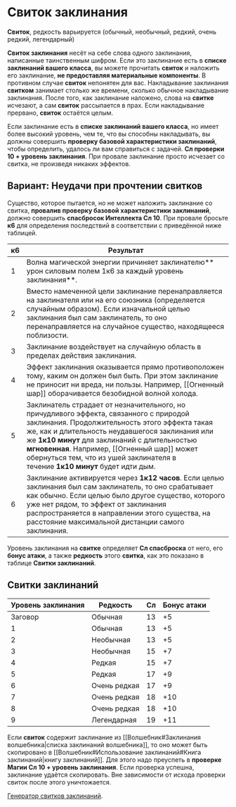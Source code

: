 # Свиток заклинания

**Свиток**, редкость варьируется (обычный, необычный, редкий, очень редкий, легендарный)

**Свиток заклинания** несёт на себе слова одного заклинания, написанные таинственным шифром. Если это заклинание есть в **списке заклинаний вашего класса**, вы можете прочитать **свиток** и наложить его заклинание, **не предоставляя материальные компоненты**. В противном случае **свиток** непонятен для вас. Накладывание заклинания **свитком** занимает столько же времени, сколько обычное накладывание заклинания. После того, как заклинание наложено, слова на **свитке** исчезают, а сам **свиток** рассыпается в прах. Если накладывание прервано, **свиток** остаётся целым.

Если заклинание есть в **списке заклинаний вашего класса**, но имеет более высокий уровень, чем те, что вы способны накладывать, вы должны совершить **проверку базовой характеристики заклинаний**, чтобы определить, удалось ли вам справиться с задачей. **Сл проверки 10 + уровень заклинания**. При провале заклинание просто исчезает со свитка, не произведя никаких эффектов.

## Вариант: Неудачи при прочтении свитков

Существо, которое пытается, но не может наложить заклинание со свитка, **провалив проверку базовой характеристики заклинаний**, должно совершить **спасбросок Интеллекта Сл 10**. При провале бросьте **к6** для определения последствий в соответствии с приведённой ниже таблицей.

| к6  | Результат                                                                                                                                                                                                                                                                                                                                                                       |
| --- | ------------------------------------------------------------------------------------------------------------------------------------------------------------------------------------------------------------------------------------------------------------------------------------------------------------------------------------------------------------------------------- |
| 1   | Волна магической энергии причиняет заклинателю** урон силовым полем 1к6 за каждый уровень заклинания**.                                                                                                                                                                                                                                                                         |
| 2   | Вместо намеченной цели заклинание перенаправляется на заклинателя или на его союзника (определяется случайным образом). Если изначальной целью заклинания был сам заклинатель, то оно перенаправляется на случайное существо, находящееся поблизости.                                                                                                                           |
| 3   | Заклинание воздействует на случайную область в пределах действия заклинания.                                                                                                                                                                                                                                                                                                    |
| 4   | Эффект заклинания оказывается прямо противоположен тому, каким он должен был быть. При этом заклинание не приносит ни вреда, ни пользы. Например, [[Огненный шар]] оборачивается безобидной волной холода.                                                                                                                                                                      |
| 5   | Заклинатель страдает от незначительного, но причудливого эффекта, связанного с природой заклинания. Продолжительность этого эффекта такая же, как и длительность неудавшегося заклинания или же **1к10 минут** для заклинаний с длительностью **мгновенная**. Например, [[Огненный шар]] может обернуться тем, что из ушей заклинателя в течение **1к10 минут** будет идти дым. |
| 6   | Заклинание активируется через **1к12 часов**. Если целью заклинания был сам заклинатель, то оно срабатывает как обычно. Если целью было другое существо, которого уже нет рядом, то эффект от заклинания распространяется в направлении этого существа, на расстояние максимальной дистанции самого заклинания.                                                                 |

Уровень заклинания на **свитке** определяет **Сл спасброска** от него, его **бонус атаки**, а также **редкость** этого **свитка**, как это показано в таблице **Свитки заклинаний**.

## Свитки заклинаний

| Уровень заклинания | Редкость     | Сл            | Бонус атаки |
| ------------------ | ------------ | ------------- | ----------- |
| Заговор            | Обычная      | 13            | +5          |
| 1                  | Обычная      | 13            | +5          |
| 2                  | Необычная    | 13            | +5          |
| 3                  | Необычная    | 15            | +7          |
| 4                  | Редкая       | 15            | +7          |
| 5                  | Редкая       | 17            | +9          |
| 6                  | Очень редкая | 17            | +9          |
| 7                  | Очень редкая | 18            | +10         |
| 8                  | Очень редкая | 18            | +10         |
| 9                  | Легендарная  | 19            | +11         |

Если **свиток** содержит заклинание из [[Волшебник#Заклинания волшебника|списка заклинаний волшебника]], то оно может быть скопировано в [[Волшебник#Использование заклинаний#Книга заклинаний|книгу заклинаний]]. Для этого надо преуспеть в **проверке Магии Сл 10 + уровень заклинания**. Если проверка успешна, заклинание удаётся скопировать. Вне зависимости от исхода проверки свиток после этого уничтожается.

[Генератор свитков заклинаний](https://dnd.su/scrolls/).